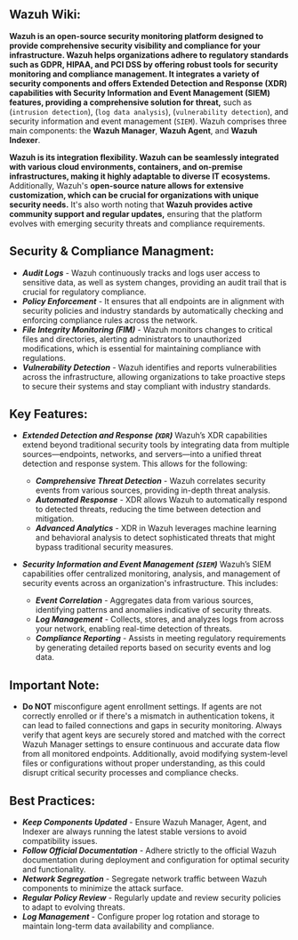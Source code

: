 ## Wazuh Wiki:

**Wazuh is an open-source security monitoring platform designed to provide comprehensive security visibility and compliance for your infrastructure. Wazuh helps organizations adhere to regulatory standards such as GDPR, HIPAA, and PCI DSS by offering robust tools for security monitoring and compliance management. It integrates a variety of security components and offers Extended Detection and Response (XDR) capabilities with Security Information and Event Management (SIEM) features, providing a comprehensive solution for threat,** such as (`intrusion detection`), (`log data analysis`), (`vulnerability detection`), and security information and event management (`SIEM`). Wazuh comprises three main components: the **Wazuh Manager**, **Wazuh Agent**, and **Wazuh Indexer**.

**Wazuh is its integration flexibility. Wazuh can be seamlessly integrated with various cloud environments, containers, and on-premise infrastructures, making it highly adaptable to diverse IT ecosystems.** Additionally, Wazuh's **open-source nature allows for extensive customization, which can be crucial for organizations with unique security needs.** It's also worth noting that **Wazuh provides active community support and regular updates,** ensuring that the platform evolves with emerging security threats and compliance requirements.

## Security & Compliance Managment:

- ***Audit Logs*** - Wazuh continuously tracks and logs user access to sensitive data, as well as system changes, providing an audit trail that is crucial for regulatory compliance.
- ***Policy Enforcement*** -  It ensures that all endpoints are in alignment with security policies and industry standards by automatically checking and enforcing compliance rules across the network.
- ***File Integrity Monitoring (FIM)*** - Wazuh monitors changes to critical files and directories, alerting administrators to unauthorized modifications, which is essential for maintaining compliance with regulations.
- ***Vulnerability Detection*** -  Wazuh identifies and reports vulnerabilities across the infrastructure, allowing organizations to take proactive steps to secure their systems and stay compliant with industry standards.

## Key Features:

- ***Extended Detection and Response (`XDR`)***
Wazuh’s XDR capabilities extend beyond traditional security tools by integrating data from multiple sources—endpoints, networks, and servers—into a unified threat detection and response system. This allows for the following:

  - ***Comprehensive Threat Detection*** - Wazuh correlates security events from various sources, providing in-depth threat analysis.
  - ***Automated Response*** - XDR allows Wazuh to automatically respond to detected threats, reducing the time between detection and mitigation.
  - ***Advanced Analytics*** - XDR in Wazuh leverages machine learning and behavioral analysis to detect sophisticated threats that might bypass traditional security measures.
 
- ***Security Information and Event Management (`SIEM`)***
  Wazuh’s SIEM capabilities offer centralized monitoring, analysis, and management of security events across an organization's infrastructure. This includes:

  - ***Event Correlation*** - Aggregates data from various sources, identifying patterns and anomalies indicative of security threats.
  - ***Log Management*** - Collects, stores, and analyzes logs from across your network, enabling real-time detection of threats.
  - ***Compliance Reporting*** - Assists in meeting regulatory requirements by generating detailed reports based on security events and log data.
 
## Important Note:

- **Do NOT** misconfigure agent enrollment settings. If agents are not correctly enrolled or if there's a mismatch in authentication tokens, it can lead to failed connections and gaps in security monitoring. Always verify that agent keys are securely stored and matched with the correct Wazuh Manager settings to ensure continuous and accurate data flow from all monitored endpoints. Additionally, avoid modifying system-level files or configurations without proper understanding, as this could disrupt critical security processes and compliance checks.

## Best Practices:

- ***Keep Components Updated*** - Ensure Wazuh Manager, Agent, and Indexer are always running the latest stable versions to avoid compatibility issues.
- ***Follow Official Documentation*** - Adhere strictly to the official Wazuh documentation during deployment and configuration for optimal security and functionality.
- ***Network Segregation*** - Segregate network traffic between Wazuh components to minimize the attack surface.
- ***Regular Policy Review*** -  Regularly update and review security policies to adapt to evolving threats.
- ***Log Management*** - Configure proper log rotation and storage to maintain long-term data availability and compliance.


